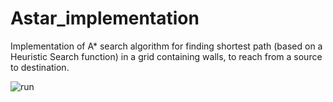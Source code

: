 
# Astar_implementation
Implementation of A* search algorithm for finding shortest path (based on a Heuristic Search function) in a grid containing walls, to reach from a source to destination.

![run](https://user-images.githubusercontent.com/39632882/115683765-6753a180-a374-11eb-9c08-a764dcde6a0b.png)
